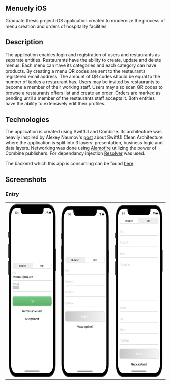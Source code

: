## Menuely iOS

Graduate thesis project iOS application created to modernize the process of menu creation and orders of hospitality facilities

## Description

The application enables login and registration of users and restaurants as separate entities. Restaurants have the ability to create, update and delete menus. Each menu can have its categories and each category can have products. By creating a menu QR codes are sent to the restaurants registered email address. The amount of QR codes should be equal to the number of tables a restaurant has. Users may be invited by restaurants to become a member of their working staff. Users may also scan QR codes to browse a restaurants offers list and create an order. Orders are marked as pending until a member of the restaurants staff accepts it. Both entities have the ability to extensively edit their profiles.

## Technologies

The application is created using SwiftUI and Combine. Its architecture was heavily inspired by Alexey Naumov's [post](https://nalexn.github.io/clean-architecture-swiftui/) about SwiftUI Clean Architecture where the application is split into 3 layers: presentation, business logic and data layers. Networking was done using [Alamofire](https://github.com/Alamofire/Alamofire) utilizing the power of Combine publishers. For dependancy injection [Resolver](https://github.com/hmlongco/Resolver) was used. 

The backend which this app is consuming can be found [here](https://github.com/hydro1337x/menuely-backend).

## Screenshots

### Entry

<table>
  <tr>
    <td><img src="Screenshots/Entry/1.png" height = "545" width="271.25"></td>
    <td><img src="Screenshots/Entry/2.png" height = "545" width="271.25"></td>
    <td><img src="Screenshots/Entry/3.png" height = "545" width="271.25"></td>
  </tr>
</table>
